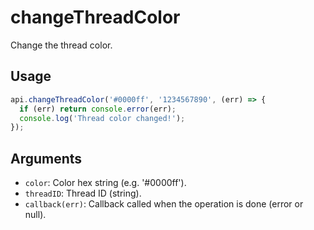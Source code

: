 # changeThreadColor

Change the thread color.

## Usage
```js
api.changeThreadColor('#0000ff', '1234567890', (err) => {
  if (err) return console.error(err);
  console.log('Thread color changed!');
});
```

## Arguments
- `color`: Color hex string (e.g. '#0000ff').
- `threadID`: Thread ID (string).
- `callback(err)`: Callback called when the operation is done (error or null).
